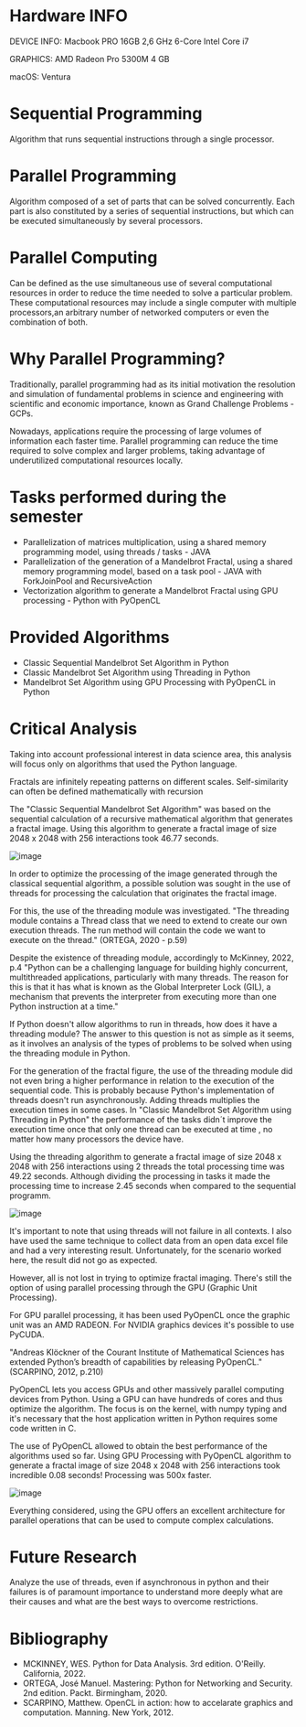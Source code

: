 # Hardware INFO
DEVICE INFO: Macbook PRO 16GB 2,6 GHz 6-Core Intel Core i7

GRAPHICS: AMD Radeon Pro 5300M 4 GB

macOS: Ventura

# Sequential Programming
Algorithm that runs sequential instructions through a single processor.

# Parallel Programming
Algorithm composed of a set of parts that can be solved concurrently. Each part is also constituted by a series of sequential instructions, but which can be executed simultaneously by several processors.

# Parallel Computing
Can be defined as the use simultaneous use of several computational resources in order to reduce the time needed to solve a particular problem. 
These computational resources may include a single computer with multiple processors,an arbitrary number of networked computers or even the combination of both.

# Why Parallel Programming?

Traditionally, parallel programming had as its initial motivation the resolution and simulation of
fundamental problems in science and engineering with scientific and economic importance, known as Grand Challenge Problems - GCPs.

Nowadays, applications require the processing of large volumes of information each faster time. Parallel programming can reduce the time required to solve complex and larger problems, taking advantage of underutilized computational resources locally.

# Tasks performed during the semester

- Parallelization of matrices multiplication, using a shared memory programming model, using threads / tasks - JAVA
- Parallelization of the generation of a Mandelbrot Fractal, using a shared memory programming model, based on a task pool - JAVA with ForkJoinPool and RecursiveAction
- Vectorization algorithm to generate a Mandelbrot Fractal using GPU processing - Python with PyOpenCL

# Provided Algorithms

- Classic Sequential Mandelbrot Set Algorithm in Python
- Classic Mandelbrot Set Algorithm using Threading in Python
- Mandelbrot Set Algorithm using GPU Processing with PyOpenCL in Python

# Critical Analysis
Taking into account professional interest in data science area, this analysis will focus only on algorithms that used the Python language.

Fractals are infinitely repeating patterns on different scales. Self-similarity can often be defined mathematically with recursion

The "Classic Sequential Mandelbrot Set Algorithm" was based on the sequential calculation of a recursive mathematical algorithm that generates a fractal image. Using this algorithm to generate a fractal image of size 2048 x 2048 with 256 interactions took 46.77 seconds.

![image](https://user-images.githubusercontent.com/62728284/211222690-4a15d35f-941d-4dcd-8e09-e55a75895c83.png)

In order to optimize the processing of the image generated through the classical sequential algorithm, a possible solution was sought in the use of threads for processing the calculation that originates the fractal image.

For this, the use of the threading module was investigated.
"The threading module contains a Thread class that we need to extend to create our own execution threads. The run method will contain the code we want to execute on the thread." (ORTEGA, 2020 - p.59)

Despite the existence of threading module, accordingly to McKinney, 2022, p.4 "Python can be a challenging language for building highly concurrent, multithreaded applications, particularly with many threads. The reason for this is that it has what is known as the Global Interpreter Lock (GIL), a mechanism that prevents the interpreter from executing more than one Python instruction at a time."

If Python doesn't allow algorithms to run in threads, how does it have a threading module?
The answer to this question is not as simple as it seems, as it involves an analysis of the types of problems to be solved when using the threading module in Python.

For the generation of the fractal figure, the use of the threading module did not even bring a higher performance in relation to the execution of the sequential code. This is probably because Python's implementation of threads doesn't run asynchronously. Adding threads multiplies the execution times in some cases. In "Classic Mandelbrot Set Algorithm using Threading in Python" the performance of the tasks didn´t improve the execution time once that only one thread can be executed at time , no matter how many processors the device have. 

Using the threading algorithm to generate a fractal image of size 2048 x 2048 with 256 interactions using 2 threads the total processing time was 49.22 seconds. Although dividing the processing in tasks it made the processing time to increase 2.45 seconds when compared to the sequential programm.

![image](https://user-images.githubusercontent.com/62728284/211222672-9277dba1-104d-4362-9985-f9114d752680.png)


It's important to note that using threads will not failure in all contexts. I also have used the same technique to collect data from an open data excel file and had a very interesting result. Unfortunately, for the scenario worked here, the result did not go as expected.

However, all is not lost in trying to optimize fractal imaging. There's still the option of using parallel processing through the GPU (Graphic Unit Processing).

For GPU parallel processing, it has been used PyOpenCL once the graphic unit was an AMD RADEON. For NVIDIA graphics devices it's possible to use PyCUDA.

"Andreas Klöckner of the Courant Institute of Mathematical Sciences has extended Python’s breadth of capabilities by releasing PyOpenCL." (SCARPINO, 2012, p.210)

PyOpenCL lets you access GPUs and other massively parallel computing devices from Python. Using a GPU can have hundreds of cores and thus optimize the algorithm. The focus is on the kernel, with numpy typing and it's necessary that the host application written in Python requires some code written in C. 

The use of PyOpenCL allowed to obtain the best performance of the algorithms used so far. Using GPU Processing with PyOpenCL algorithm to generate a fractal image of size 2048 x 2048 with 256 interactions took incredible 0.08 seconds! Processing was 500x faster.

![image](https://user-images.githubusercontent.com/62728284/211223128-5d251f8c-b9e7-4b88-a39e-a5a4f2ff8d57.png)

Everything considered, using the GPU offers an excellent architecture for parallel operations that can be used to compute complex calculations.

# Future Research

Analyze the use of threads, even if asynchronous in python and their failures is of paramount importance to understand more deeply what are their causes and what are the best ways to overcome restrictions.

# Bibliography

- MCKINNEY, WES. Python for Data Analysis. 3rd edition. O'Reilly. California, 2022.
- ORTEGA, José Manuel. Mastering: Python for Networking and Security. 2nd edition. Packt. Birmingham, 2020.
- SCARPINO, Matthew. OpenCL in action: how to accelarate graphics and computation. Manning. New York, 2012.
